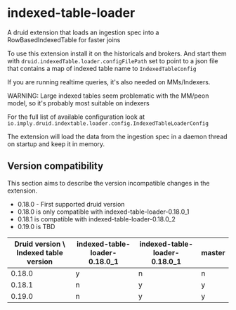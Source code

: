 <!--
  ~ Copyright (c) Imply Data, Inc. All rights reserved.
  ~
  ~ This software is the confidential and proprietary information
  ~  of Imply Data, Inc.
  -->

# indexed-table-loader

A druid extension that loads an ingestion spec into a RowBasedIndexedTable for faster joins

To use this extension install it on the historicals and brokers. And start them with `druid.indexedTable.loader.configFilePath` set
to point to a json file that contains a map of indexed table name to `IndexedTableConfig`

If you are running realtime queries, it's also needed on MMs/Indexers.

WARNING: Large indexed tables seem problematic with the MM/peon model, so it's probably most suitable on indexers

For the full list of available configuration look at `io.imply.druid.indextable.loader.config.IndexedTableLoaderConfig`

The extension will load the data from the ingestion spec in a daemon thread on startup and keep it in memory.

## Version compatibility
This section aims to describe the version incompatible changes in the extension.
* 0.18.0 - First supported druid version
* 0.18.0 is only compatible with indexed-table-loader-0.18.0_1 
* 0.18.1 is compatible with indexed-table-loader-0.18.0_2 
* 0.19.0 is TBD

| Druid version \ Indexed table version  | indexed-table-loader-0.18.0_1  | indexed-table-loader-0.18.0_1  | master  |
|---|---|---|---|
| 0.18.0 | y | n | n |
| 0.18.1 | n | y | y |
| 0.19.0 | n | y | y |
